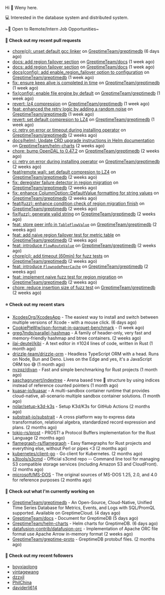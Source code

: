Hi 👋 Weny here.

💻 Interested in the database system and distributed system.

~🍺 Open to Remote/Intern Job Opportunities~

#### 🔨 Check out my recent pull requests

- [chore(ci): unset default gcc linker](https://github.com/GreptimeTeam/greptimedb/pull/4366) on [GreptimeTeam/greptimedb](https://github.com/GreptimeTeam/greptimedb) (6 days ago)
- [docs: add region failover section](https://github.com/GreptimeTeam/docs/pull/1056) on [GreptimeTeam/docs](https://github.com/GreptimeTeam/docs) (1 week ago)
- [docs: add region failover section](https://github.com/GreptimeTeam/docs/pull/1055) on [GreptimeTeam/docs](https://github.com/GreptimeTeam/docs) (1 week ago)
- [docs(config): add enable_region_failover option to configuration](https://github.com/GreptimeTeam/greptimedb/pull/4355) on [GreptimeTeam/greptimedb](https://github.com/GreptimeTeam/greptimedb) (1 week ago)
- [fix: ensure keep alive is completed in time](https://github.com/GreptimeTeam/greptimedb/pull/4349) on [GreptimeTeam/greptimedb](https://github.com/GreptimeTeam/greptimedb) (1 week ago)
- [fix(config): enable file engine by default](https://github.com/GreptimeTeam/greptimedb/pull/4345) on [GreptimeTeam/greptimedb](https://github.com/GreptimeTeam/greptimedb) (1 week ago)
- [revert: lz4 compression](https://github.com/GreptimeTeam/greptimedb/pull/4329) on [GreptimeTeam/greptimedb](https://github.com/GreptimeTeam/greptimedb) (1 week ago)
- [feat: enhanced the retry logic by adding a random noise](https://github.com/GreptimeTeam/greptimedb/pull/4320) on [GreptimeTeam/greptimedb](https://github.com/GreptimeTeam/greptimedb) (1 week ago)
- [revert: set default compresion to LZ4](https://github.com/GreptimeTeam/greptimedb/pull/4312) on [GreptimeTeam/greptimedb](https://github.com/GreptimeTeam/greptimedb) (1 week ago)
- [ci: retry on error or timeout during installing operator](https://github.com/GreptimeTeam/greptimedb/pull/4308) on [GreptimeTeam/greptimedb](https://github.com/GreptimeTeam/greptimedb) (2 weeks ago)
- [docs(helm): Update CRD upgrade instructions in Helm documentation](https://github.com/GreptimeTeam/helm-charts/pull/138) on [GreptimeTeam/helm-charts](https://github.com/GreptimeTeam/helm-charts) (2 weeks ago)
- [chore: bump OpenDAL to 0.47.2](https://github.com/GreptimeTeam/greptimedb/pull/4297) on [GreptimeTeam/greptimedb](https://github.com/GreptimeTeam/greptimedb) (2 weeks ago)
- [ci: retry on error during installing operator](https://github.com/GreptimeTeam/greptimedb/pull/4295) on [GreptimeTeam/greptimedb](https://github.com/GreptimeTeam/greptimedb) (2 weeks ago)
- [feat(remote wal): set default compresion to LZ4](https://github.com/GreptimeTeam/greptimedb/pull/4294) on [GreptimeTeam/greptimedb](https://github.com/GreptimeTeam/greptimedb) (2 weeks ago)
- [fix: deregister failure detector in region migration](https://github.com/GreptimeTeam/greptimedb/pull/4293) on [GreptimeTeam/greptimedb](https://github.com/GreptimeTeam/greptimedb) (2 weeks ago)
- [fix: enhance ColumnOption::DefaultValue formatting for string values](https://github.com/GreptimeTeam/greptimedb/pull/4287) on [GreptimeTeam/greptimedb](https://github.com/GreptimeTeam/greptimedb) (2 weeks ago)
- [feat(fuzz): enhance condition check of region migration finish](https://github.com/GreptimeTeam/greptimedb/pull/4283) on [GreptimeTeam/greptimedb](https://github.com/GreptimeTeam/greptimedb) (2 weeks ago)
- [fix(fuzz): generate valid string](https://github.com/GreptimeTeam/greptimedb/pull/4281) on [GreptimeTeam/greptimedb](https://github.com/GreptimeTeam/greptimedb) (2 weeks ago)
- [feat: store peer info in `TableFlowValue`](https://github.com/GreptimeTeam/greptimedb/pull/4280) on [GreptimeTeam/greptimedb](https://github.com/GreptimeTeam/greptimedb) (2 weeks ago)
- [feat: add naive region failover test for metric table](https://github.com/GreptimeTeam/greptimedb/pull/4269) on [GreptimeTeam/greptimedb](https://github.com/GreptimeTeam/greptimedb) (2 weeks ago)
- [feat: introduce `FlowRouteValue`](https://github.com/GreptimeTeam/greptimedb/pull/4263) on [GreptimeTeam/greptimedb](https://github.com/GreptimeTeam/greptimedb) (2 weeks ago)
- [chore(ci): add timeout (60min) for fuzz tests](https://github.com/GreptimeTeam/greptimedb/pull/4255) on [GreptimeTeam/greptimedb](https://github.com/GreptimeTeam/greptimedb) (2 weeks ago)
- [feat: introduce `FlownodePeerCache`](https://github.com/GreptimeTeam/greptimedb/pull/4254) on [GreptimeTeam/greptimedb](https://github.com/GreptimeTeam/greptimedb) (2 weeks ago)
- [feat: implement naive fuzz test for region migration](https://github.com/GreptimeTeam/greptimedb/pull/4252) on [GreptimeTeam/greptimedb](https://github.com/GreptimeTeam/greptimedb) (2 weeks ago)
- [chore: reduce insertion size of fuzz test](https://github.com/GreptimeTeam/greptimedb/pull/4243) on [GreptimeTeam/greptimedb](https://github.com/GreptimeTeam/greptimedb) (2 weeks ago)

#### ⭐ Check out my recent stars

- [XcodesOrg/XcodesApp](https://github.com/XcodesOrg/XcodesApp) - The easiest way to install and switch between multiple versions of Xcode - with a mouse click.  (6 days ago)
- [CookiePieWw/json-format-in-parquet-benchmark](https://github.com/CookiePieWw/json-format-in-parquet-benchmark) -  (1 week ago)
- [greg7mdp/parallel-hashmap](https://github.com/greg7mdp/parallel-hashmap) - A family of header-only, very fast and memory-friendly hashmap and btree containers. (2 weeks ago)
- [ilai-deutel/kibi](https://github.com/ilai-deutel/kibi) - A text editor in ≤1024 lines of code, written in Rust (1 month ago)
- [drizzle-team/drizzle-orm](https://github.com/drizzle-team/drizzle-orm) - Headless TypeScript ORM with a head. Runs on Node, Bun and Deno. Lives on the Edge and yes, it&#39;s a JavaScript ORM too 😅 (1 month ago)
- [nvzqz/divan](https://github.com/nvzqz/divan) - Fast and simple benchmarking for Rust projects (1 month ago)
- [saschagrunert/indextree](https://github.com/saschagrunert/indextree) - Arena based tree 🌲 structure by using indices instead of reference counted pointers (1 month ago)
- [kuasar-io/kuasar](https://github.com/kuasar-io/kuasar) - A multi-sandbox container runtime that provides cloud-native, all-scenario multiple sandbox container solutions. (1 month ago)
- [nolar/setup-k3d-k3s](https://github.com/nolar/setup-k3d-k3s) - Setup K3d/K3s for GitHub Actions (2 months ago)
- [substrait-io/substrait](https://github.com/substrait-io/substrait) - A cross platform way to express data transformation, relational algebra, standardized record expression and plans. (2 months ago)
- [tokio-rs/prost](https://github.com/tokio-rs/prost) - PROST! a Protocol Buffers implementation for the Rust Language (2 months ago)
- [flamegraph-rs/flamegraph](https://github.com/flamegraph-rs/flamegraph) - Easy flamegraphs for Rust projects and everything else, without Perl or pipes &lt;3 (2 months ago)
- [kubernetes/client-go](https://github.com/kubernetes/client-go) - Go client for Kubernetes. (2 months ago)
- [s3tools/s3cmd](https://github.com/s3tools/s3cmd) - Official s3cmd repo -- Command line tool for managing S3 compatible storage services (including Amazon S3 and CloudFront). (2 months ago)
- [microsoft/MS-DOS](https://github.com/microsoft/MS-DOS) - The original sources of MS-DOS 1.25, 2.0, and 4.0 for reference purposes (2 months ago)

#### 👷 Check out what I'm currently working on

- [GreptimeTeam/greptimedb](https://github.com/GreptimeTeam/greptimedb) - An Open-Source, Cloud-Native, Unified Time Series Database for Metrics, Events, and Logs with SQL/PromQL supported. Available on GreptimeCloud. (4 days ago)
- [GreptimeTeam/docs](https://github.com/GreptimeTeam/docs) - Document for GreptimeDB (5 days ago)
- [GreptimeTeam/helm-charts](https://github.com/GreptimeTeam/helm-charts) - Helm charts for GreptimeDB. (6 days ago)
- [datafusion-contrib/datafusion-orc](https://github.com/datafusion-contrib/datafusion-orc) - Implementation of Apache ORC file format use Apache Arrow in-memory format (2 weeks ago)
- [GreptimeTeam/greptime-proto](https://github.com/GreptimeTeam/greptime-proto) - GreptimeDB protobuf files. (2 months ago)

#### 👯 Check out my recent followers

- [boyxiaolong](https://github.com/boyxiaolong)
- [vintagewang](https://github.com/vintagewang)
- [dzzxjl](https://github.com/dzzxjl)
- [PhilChina](https://github.com/PhilChina)
- [daviderli614](https://github.com/daviderli614)


